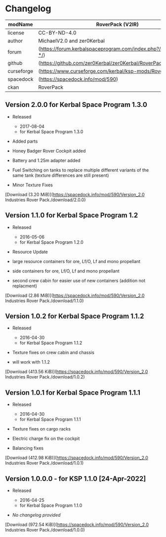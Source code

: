 # Changelog  
  
| modName    | RoverPack (V2IR)                                                  |
| ---------- | ----------------------------------------------------------------- |
| license    | CC-BY-ND-4.0                                                      |
| author     | MichaelV2.0 and zer0Kerbal                                        |
| forum      | (https://forum.kerbalspaceprogram.com/index.php?/topic/207911-*/) |
| github     | (https://github.com/zer0Kerbal/zer0Kerbal/RoverPack)              |
| curseforge | (https://www.curseforge.com/kerbal/ksp-mods/RoverPack)            |
| spacedock  | (https://spacedock.info/mod/590)                                  |
| ckan       | RoverPack  

## Version 2.0.0 for Kerbal Space Program 1.3.0

* Released
  * 2017-08-04
  * for Kerbal Space Program 1.3.0

* Added parts
* Honey Badger Rover Cockpit added
* Battery and 1.25m adapter added
* Fuel Switching on tanks to replace multiple different variants of the same tank (texture differences are still present)
* Minor Texture Fixes

[Download (3.20 MiB)](https://spacedock.info/mod/590/Version_2.0 Industries Rover Pack./download/2.0.0)

## Version 1.1.0 for Kerbal Space Program 1.2

* Released
  * 2016-05-06
  * for Kerbal Space Program 1.2.0

* Resource Update
* large resource containers for ore, Lf/O, Lf and mono propellant
* side containers for ore, Lf/O, Lf and mono propellant
* second crew cabin for easier use of new containers (addition not replacment)

[Download (2.86 MiB)](https://spacedock.info/mod/590/Version_2.0 Industries Rover Pack./download/1.1.0)

## Version 1.0.2 for Kerbal Space Program 1.1.2

* Released
  * 2016-04-30
  * for Kerbal Space Program 1.1.2

* Texture fixes on crew cabin and chassis
* will work with 1.1.2

[Download (413.56 KiB)](https://spacedock.info/mod/590/Version_2.0 Industries Rover Pack./download/1.0.2)

## Version 1.0.1 for Kerbal Space Program 1.1.1

* Released
  * 2016-04-30
  * for Kerbal Space Program 1.1.1

* Texture fixes on cargo racks
* Electric charge fix on the cockpit
* Balancing fixes

[Download (412.98 KiB)](https://spacedock.info/mod/590/Version_2.0 Industries Rover Pack./download/1.0.1)

## Version 1.0.0.0 - for KSP 1.1.0 [24-Apr-2022]

* Released
  * 2016-04-25
  * for Kerbal Space Program 1.1.0

* *No changelog provided*

[Download (972.54 KiB)](https://spacedock.info/mod/590/Version_2.0 Industries Rover Pack./download/1.0.0)
